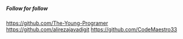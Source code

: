 
##### Follow for follow

https://github.com/The-Young-Programer
https://github.com/alirezajavadigit
https://github.com/CodeMaestro33
